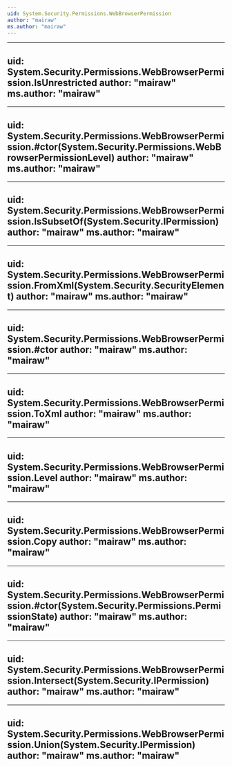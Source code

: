 ```yaml
---
uid: System.Security.Permissions.WebBrowserPermission
author: "mairaw"
ms.author: "mairaw"
---
```


---
uid: System.Security.Permissions.WebBrowserPermission.IsUnrestricted
author: "mairaw"
ms.author: "mairaw"
---

---
uid: System.Security.Permissions.WebBrowserPermission.#ctor(System.Security.Permissions.WebBrowserPermissionLevel)
author: "mairaw"
ms.author: "mairaw"
---

---
uid: System.Security.Permissions.WebBrowserPermission.IsSubsetOf(System.Security.IPermission)
author: "mairaw"
ms.author: "mairaw"
---

---
uid: System.Security.Permissions.WebBrowserPermission.FromXml(System.Security.SecurityElement)
author: "mairaw"
ms.author: "mairaw"
---

---
uid: System.Security.Permissions.WebBrowserPermission.#ctor
author: "mairaw"
ms.author: "mairaw"
---

---
uid: System.Security.Permissions.WebBrowserPermission.ToXml
author: "mairaw"
ms.author: "mairaw"
---

---
uid: System.Security.Permissions.WebBrowserPermission.Level
author: "mairaw"
ms.author: "mairaw"
---

---
uid: System.Security.Permissions.WebBrowserPermission.Copy
author: "mairaw"
ms.author: "mairaw"
---

---
uid: System.Security.Permissions.WebBrowserPermission.#ctor(System.Security.Permissions.PermissionState)
author: "mairaw"
ms.author: "mairaw"
---

---
uid: System.Security.Permissions.WebBrowserPermission.Intersect(System.Security.IPermission)
author: "mairaw"
ms.author: "mairaw"
---

---
uid: System.Security.Permissions.WebBrowserPermission.Union(System.Security.IPermission)
author: "mairaw"
ms.author: "mairaw"
---
